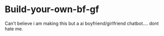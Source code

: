 # Build-your-own-bf-gf
Can't believe i am making this but a ai boyfriend/girlfriend chatbot.... dont hate me.
